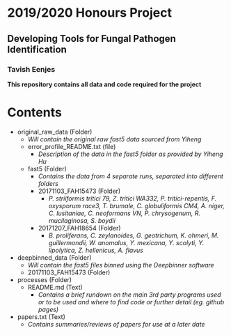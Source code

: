 # 2019/2020 Honours Project
## Developing Tools for Fungal Pathogen Identification
### Tavish Eenjes


**This repository contains all data and code required for the project**

Contents
========
- original_raw_data (Folder)
	- *Will contain the original raw fast5 data sourced from Yiheng*
	- error_profile_README.txt (file)
		- *Description of the data in the fast5 folder as provided by Yiheng Hu*
	- fast5 (Folder)
		- *Contains the data from 4 separate runs, separated into different folders*
		- 20171103_FAH15473 (Folder)
			- *P. striiformis tritici 79, Z. tritici WA332, P. tritici-repentis, F. oxysporum race3, T. brumale, C. globuliformis CM4, A. niger, C. lusitaniae, C. neoformans VN, P. chrysogenum, R. mucilaginosa, S. boydii*
		- 20171207_FAH18654 (Folder)
			-  *B. proliferans, C. zeylanoides, G. geotrichum, K. ohmeri, M. guillermondii, W. anomalus, Y. mexicana, Y. scolyti, Y. lipolytica, Z. hellenicus, A. flavus*
- deepbinned_data (Folder)
	- *Will contain the fast5 files binned using the Deepbinner software*
	- 20171103_FAH15473 (Folder)
- processes (Folder)
	- README.md (Text)
		- *Contains a brief rundown on the main 3rd party programs used or to be used and where to find code or further detail (eg. github pages)*
- papers.txt (Text)
	- *Contains summaries/reviews of papers for use at a later date*
